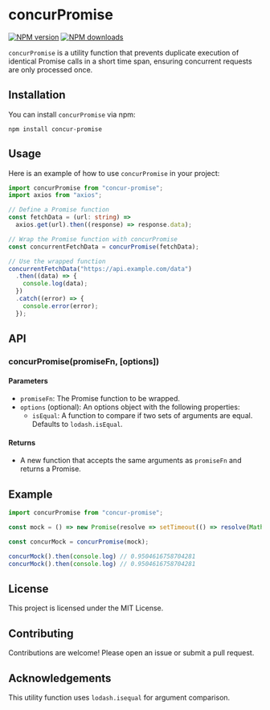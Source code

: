 # concurPromise

[![NPM version](https://img.shields.io/npm/v/concur-promise.svg?style=flat)](https://npmjs.com/package/concur-promise)
[![NPM downloads](http://img.shields.io/npm/dm/concur-promise.svg?style=flat)](https://npmjs.com/package/concur-promise)

`concurPromise` is a utility function that prevents duplicate execution of identical Promise calls in a short time span, ensuring concurrent requests are only processed once.

## Installation

You can install `concurPromise` via npm:

```
npm install concur-promise
```

## Usage

Here is an example of how to use `concurPromise` in your project:

```typescript
import concurPromise from "concur-promise";
import axios from "axios";

// Define a Promise function
const fetchData = (url: string) =>
  axios.get(url).then((response) => response.data);

// Wrap the Promise function with concurPromise
const concurrentFetchData = concurPromise(fetchData);

// Use the wrapped function
concurrentFetchData("https://api.example.com/data")
  .then((data) => {
    console.log(data);
  })
  .catch((error) => {
    console.error(error);
  });
```

## API

### concurPromise(promiseFn, [options])

#### Parameters

- `promiseFn`: The Promise function to be wrapped.
- `options` (optional): An options object with the following properties:
  - `isEqual`: A function to compare if two sets of arguments are equal. Defaults to `lodash.isEqual`.

#### Returns

- A new function that accepts the same arguments as `promiseFn` and returns a Promise.

## Example

```typescript
import concurPromise from "concur-promise";

const mock = () => new Promise(resolve => setTimeout(() => resolve(Math.random()), 1000))

const concurMock = concurPromise(mock);

concurMock().then(console.log) // 0.9504616758704281
concurMock().then(console.log) // 0.9504616758704281

```

## License

This project is licensed under the MIT License.

## Contributing

Contributions are welcome! Please open an issue or submit a pull request.

## Acknowledgements

This utility function uses `lodash.isequal` for argument comparison.
